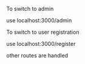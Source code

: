 To switch to admin 

use localhost:3000/admin

To switch to user registration 

use localhost:3000/register


other routes are handled